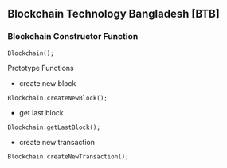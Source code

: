 ## Blockchain Technology Bangladesh [BTB]

### Blockchain Constructor Function

```
Blockchain();
```
Prototype Functions
- create new block
```
Blockchain.createNewBlock();
```
- get last block
```
Blockchain.getLastBlock();
```
- create new transaction
```
Blockchain.createNewTransaction();
```
